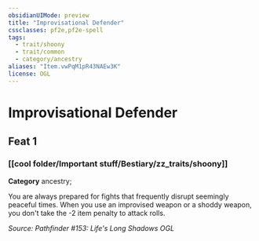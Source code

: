 ```yaml
---
obsidianUIMode: preview
title: "Improvisational Defender"
cssclasses: pf2e,pf2e-spell
tags:
  - trait/shoony
  - trait/common
  - category/ancestry
aliases: "Item.vwPqM1pR43NAEw3K"
license: OGL
---
```

# Improvisational Defender
## Feat 1
### [[cool folder/Important stuff/Bestiary/zz_traits/shoony]]

**Category** ancestry; 




You are always prepared for fights that frequently disrupt seemingly peaceful times. When you use an improvised weapon or a shoddy weapon, you don't take the -2 item penalty to attack rolls.

*Source: Pathfinder #153: Life's Long Shadows*
*OGL*